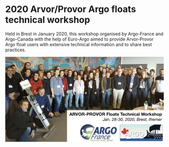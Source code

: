 # 2020 Arvor/Provor Argo floats technical workshop

Held in Brest in January 2020, this workshop organised by Argo-France and Argo-Canada with the help of Euro-Argo aimed 
to provide Arvor-Provor Argo float users with extensive technical information and to share best practices. 

![Group Picture](Group_picture_banner_light.jpg)